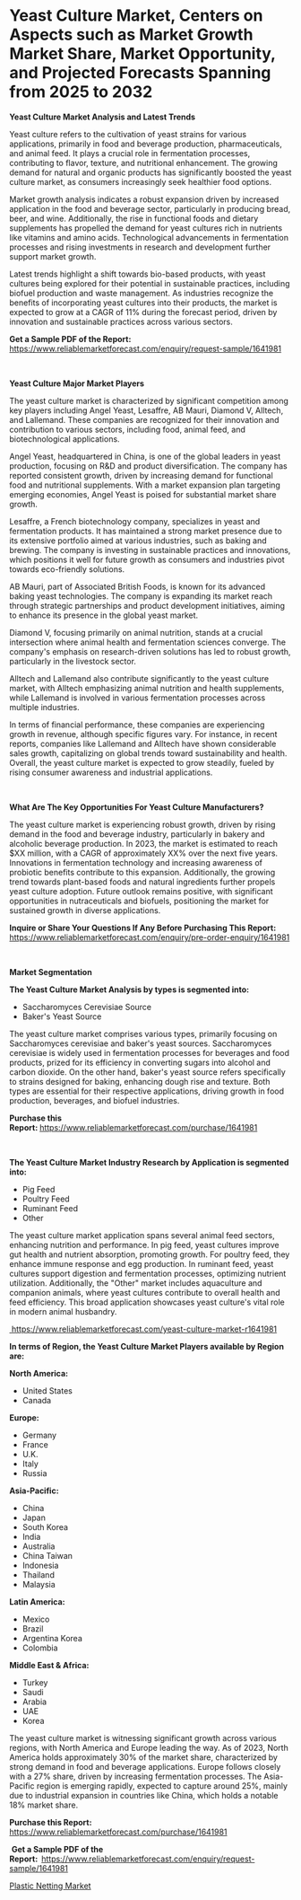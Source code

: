 <p><h1>Yeast Culture Market, Centers on Aspects such as Market Growth Market Share, Market Opportunity, and Projected Forecasts Spanning from 2025 to 2032</h1></p><p><strong>Yeast Culture Market Analysis and Latest Trends</strong></p>
<p><p>Yeast culture refers to the cultivation of yeast strains for various applications, primarily in food and beverage production, pharmaceuticals, and animal feed. It plays a crucial role in fermentation processes, contributing to flavor, texture, and nutritional enhancement. The growing demand for natural and organic products has significantly boosted the yeast culture market, as consumers increasingly seek healthier food options.</p><p>Market growth analysis indicates a robust expansion driven by increased application in the food and beverage sector, particularly in producing bread, beer, and wine. Additionally, the rise in functional foods and dietary supplements has propelled the demand for yeast cultures rich in nutrients like vitamins and amino acids. Technological advancements in fermentation processes and rising investments in research and development further support market growth.</p><p>Latest trends highlight a shift towards bio-based products, with yeast cultures being explored for their potential in sustainable practices, including biofuel production and waste management. As industries recognize the benefits of incorporating yeast cultures into their products, the market is expected to grow at a CAGR of 11% during the forecast period, driven by innovation and sustainable practices across various sectors.</p></p>
<p><strong>Get a Sample PDF of the Report:&nbsp;</strong> <a href="https://www.reliablemarketforecast.com/enquiry/request-sample/1641981?utm_campaign=1842&utm_medium=2&utm_source=Github&utm_content=ia&utm_term=09022025&utm_id=yeast-culture">https://www.reliablemarketforecast.com/enquiry/request-sample/1641981</a></p>
<p>&nbsp;</p>
<p><strong>Yeast Culture Major Market Players</strong></p>
<p><p>The yeast culture market is characterized by significant competition among key players including Angel Yeast, Lesaffre, AB Mauri, Diamond V, Alltech, and Lallemand. These companies are recognized for their innovation and contribution to various sectors, including food, animal feed, and biotechnological applications.</p><p>Angel Yeast, headquartered in China, is one of the global leaders in yeast production, focusing on R&D and product diversification. The company has reported consistent growth, driven by increasing demand for functional food and nutritional supplements. With a market expansion plan targeting emerging economies, Angel Yeast is poised for substantial market share growth.</p><p>Lesaffre, a French biotechnology company, specializes in yeast and fermentation products. It has maintained a strong market presence due to its extensive portfolio aimed at various industries, such as baking and brewing. The company is investing in sustainable practices and innovations, which positions it well for future growth as consumers and industries pivot towards eco-friendly solutions.</p><p>AB Mauri, part of Associated British Foods, is known for its advanced baking yeast technologies. The company is expanding its market reach through strategic partnerships and product development initiatives, aiming to enhance its presence in the global yeast market.</p><p>Diamond V, focusing primarily on animal nutrition, stands at a crucial intersection where animal health and fermentation sciences converge. The company's emphasis on research-driven solutions has led to robust growth, particularly in the livestock sector.</p><p>Alltech and Lallemand also contribute significantly to the yeast culture market, with Alltech emphasizing animal nutrition and health supplements, while Lallemand is involved in various fermentation processes across multiple industries.</p><p>In terms of financial performance, these companies are experiencing growth in revenue, although specific figures vary. For instance, in recent reports, companies like Lallemand and Alltech have shown considerable sales growth, capitalizing on global trends toward sustainability and health. Overall, the yeast culture market is expected to grow steadily, fueled by rising consumer awareness and industrial applications.</p></p>
<p>&nbsp;</p>
<p><strong>What Are The Key Opportunities For Yeast Culture Manufacturers?</strong></p>
<p><p>The yeast culture market is experiencing robust growth, driven by rising demand in the food and beverage industry, particularly in bakery and alcoholic beverage production. In 2023, the market is estimated to reach $XX million, with a CAGR of approximately XX% over the next five years. Innovations in fermentation technology and increasing awareness of probiotic benefits contribute to this expansion. Additionally, the growing trend towards plant-based foods and natural ingredients further propels yeast culture adoption. Future outlook remains positive, with significant opportunities in nutraceuticals and biofuels, positioning the market for sustained growth in diverse applications.</p></p>
<p><strong>Inquire or Share Your Questions If Any Before Purchasing This Report:</strong> <a href="https://www.reliablemarketforecast.com/enquiry/pre-order-enquiry/1641981?utm_campaign=1842&utm_medium=2&utm_source=Github&utm_content=ia&utm_term=09022025&utm_id=yeast-culture">https://www.reliablemarketforecast.com/enquiry/pre-order-enquiry/1641981</a></p>
<p>&nbsp;</p>
<p><strong>Market Segmentation</strong></p>
<p><strong>The Yeast Culture Market Analysis by types is segmented into:</strong></p>
<p><ul><li>Saccharomyces Cerevisiae Source</li><li>Baker's Yeast Source</li></ul></p>
<p><p>The yeast culture market comprises various types, primarily focusing on Saccharomyces cerevisiae and baker's yeast sources. Saccharomyces cerevisiae is widely used in fermentation processes for beverages and food products, prized for its efficiency in converting sugars into alcohol and carbon dioxide. On the other hand, baker's yeast source refers specifically to strains designed for baking, enhancing dough rise and texture. Both types are essential for their respective applications, driving growth in food production, beverages, and biofuel industries.</p></p>
<p><strong>Purchase this Report:&nbsp;</strong><a href="https://www.reliablemarketforecast.com/purchase/1641981?utm_campaign=1842&utm_medium=2&utm_source=Github&utm_content=ia&utm_term=09022025&utm_id=yeast-culture">https://www.reliablemarketforecast.com/purchase/1641981</a></p>
<p>&nbsp;</p>
<p><strong>The Yeast Culture Market Industry Research by Application is segmented into:</strong></p>
<p><ul><li>Pig Feed</li><li>Poultry Feed</li><li>Ruminant Feed</li><li>Other</li></ul></p>
<p><p>The yeast culture market application spans several animal feed sectors, enhancing nutrition and performance. In pig feed, yeast cultures improve gut health and nutrient absorption, promoting growth. For poultry feed, they enhance immune response and egg production. In ruminant feed, yeast cultures support digestion and fermentation processes, optimizing nutrient utilization. Additionally, the "Other" market includes aquaculture and companion animals, where yeast cultures contribute to overall health and feed efficiency. This broad application showcases yeast culture's vital role in modern animal husbandry.</p></p>
<p><a href="https://www.reliablemarketforecast.com/yeast-culture-market-r1641981?utm_campaign=1842&utm_medium=2&utm_source=Github&utm_content=ia&utm_term=09022025&utm_id=yeast-culture">&nbsp;https://www.reliablemarketforecast.com/yeast-culture-market-r1641981</a></p>
<p><strong>In terms of Region, the Yeast Culture Market Players available by Region are:</strong></p>
<p>
    <p> <strong> North America: </strong>
        <ul>
            <li>United States</li>
            <li>Canada</li>
        </ul>
        </p> 
    <p> <strong> Europe: </strong>
        <ul>
            <li>Germany</li>
            <li>France</li>
            <li>U.K.</li>
            <li>Italy</li>
            <li>Russia</li>
        </ul>
        </p> 
    <p> <strong> Asia-Pacific: </strong>
        <ul>
            <li>China</li>
            <li>Japan</li>
            <li>South Korea</li>
            <li>India</li>
            <li>Australia</li>
            <li>China Taiwan</li>
            <li>Indonesia</li>
            <li>Thailand</li>
            <li>Malaysia</li>
        </ul>
        </p> 
    <p> <strong> Latin America: </strong>
        <ul>
            <li>Mexico</li>
            <li>Brazil</li>
            <li>Argentina Korea</li>
            <li>Colombia</li>
        </ul>
        </p> 
    <p> <strong> Middle East & Africa: </strong>
        <ul>
            <li>Turkey</li>
            <li>Saudi</li>
            <li>Arabia</li>
            <li>UAE</li>
            <li>Korea</li>
        </ul>
    </p>
    </p>
<p><p>The yeast culture market is witnessing significant growth across various regions, with North America and Europe leading the way. As of 2023, North America holds approximately 30% of the market share, characterized by strong demand in food and beverage applications. Europe follows closely with a 27% share, driven by increasing fermentation processes. The Asia-Pacific region is emerging rapidly, expected to capture around 25%, mainly due to industrial expansion in countries like China, which holds a notable 18% market share.</p></p>
<p><strong>Purchase this Report: </strong><a href="https://www.reliablemarketforecast.com/purchase/1641981?utm_campaign=1842&utm_medium=2&utm_source=Github&utm_content=ia&utm_term=09022025&utm_id=yeast-culture">https://www.reliablemarketforecast.com/purchase/1641981</a></p>
<p>&nbsp;<strong>Get a Sample PDF of the Report:&nbsp;&nbsp;</strong><a href="https://www.reliablemarketforecast.com/enquiry/request-sample/1641981?utm_campaign=1842&utm_medium=2&utm_source=Github&utm_content=ia&utm_term=09022025&utm_id=yeast-culture">https://www.reliablemarketforecast.com/enquiry/request-sample/1641981</a></p>
<p><strong></strong></p>
<p><p><a href="https://github.com/gulaimolin/Market-Research-Report-List-7/blob/main/plastic-netting-market.md?utm_campaign=1842&utm_medium=2&utm_source=Github&utm_content=ia&utm_term=09022025&utm_id=yeast-culture">Plastic Netting Market</a></p></p>